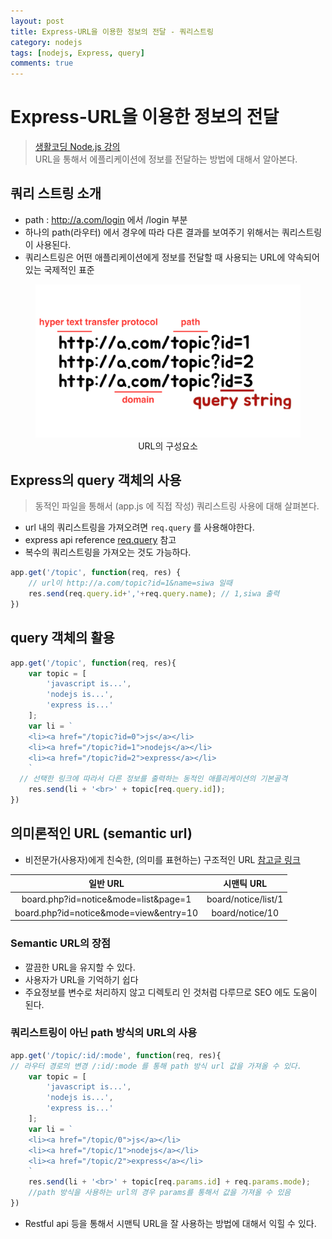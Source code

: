 ```yaml
---
layout: post
title: Express-URL을 이용한 정보의 전달 - 쿼리스트링
category: nodejs
tags: [nodejs, Express, query]
comments: true
---
```

# Express-URL을 이용한 정보의 전달
> [생활코딩 Node.js 강의](https://opentutorials.org/course/2136/11945)      
> URL을 통해서 에플리케이션에 정보를 전달하는 방법에 대해서 알아본다.

## 쿼리 스트링 소개
- path : http://a.com/login 에서 /login 부분
- 하나의 path(라우터) 에서 경우에 따라 다른 결과를 보여주기 위해서는 쿼리스트링이 사용된다.
- 쿼리스트링은 어떤 애플리케이션에게 정보를 전달할 때 사용되는 URL에 약속되어 있는 국제적인 표준


<center>
<figure>
<img src="/assets/post-img/nodejs/querystring.png" alt="" width="500">
<figcaption>URL의 구성요소</figcaption>
</figure>
</center>


## Express의 query 객체의 사용  
> 동적인 파일을 통해서 (app.js 에 직접 작성) 쿼리스트링 사용에 대해 살펴본다.

- url 내의 쿼리스트링을 가져오려면 `req.query` 를 사용해야한다.
- express api reference [req.query](http://expressjs.com/en/4x/api.html#req) 참고
- 복수의 쿼리스트링을 가져오는 것도 가능하다.
```javascript
app.get('/topic', function(req, res) {
	// url이 http://a.com/topic?id=1&name=siwa 일때
	res.send(req.query.id+','+req.query.name); // 1,siwa 출력
})
```

## query 객체의 활용

```javascript
app.get('/topic', function(req, res){
	var topic = [
		'javascript is...',
		'nodejs is...',
		'express is...'
	];
	var li = `
	<li><a href="/topic?id=0">js</a></li>
	<li><a href="/topic?id=1">nodejs</a></li>
	<li><a href="/topic?id=2">express</a></li>
	`
  // 선택한 링크에 따라서 다른 정보를 출력하는 동적인 애플리케이션의 기본골격
	res.send(li + '<br>' + topic[req.query.id]);
})
```
## 의미론적인 URL (semantic url)
- 비전문가(사용자)에게 친숙한, (의미를 표현하는) 구조적인 URL [참고글 링크](https://elegantcoder.com/useful-semantic-url/)

일반 URL | 시맨틱 URL
:-------: | :--------:
board.php?id=notice&mode=list&page=1 | board/notice/list/1
board.php?id=notice&mode=view&entry=10 | board/notice/10

### Semantic URL의 장점
- 깔끔한 URL을 유지할 수 있다.
- 사용자가 URL을 기억하기 쉽다
- 주요정보를 변수로 처리하지 않고 디렉토리 인 것처럼 다루므로 SEO 에도 도움이 된다.

### 쿼리스트링이 아닌 path 방식의 URL의 사용
```javascript
app.get('/topic/:id/:mode', function(req, res){
// 라우터 경로의 변경 /:id/:mode 를 통해 path 방식 url 값을 가져올 수 있다.
	var topic = [
		'javascript is...',
		'nodejs is...',
		'express is...'
	];
	var li = `
	<li><a href="/topic/0">js</a></li>
	<li><a href="/topic/1">nodejs</a></li>
	<li><a href="/topic/2">express</a></li>
	`
	res.send(li + '<br>' + topic[req.params.id] + req.params.mode);
	//path 방식을 사용하는 url의 경우 params를 통해서 값을 가져올 수 있음
})
```
- Restful api 등을 통해서 시맨틱 URL을 잘 사용하는 방법에 대해서 익힐 수 있다.
